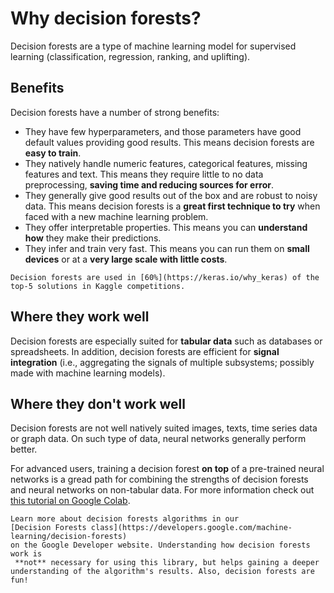 # Why decision forests?

Decision forests are a type of machine learning model for supervised learning
(classification, regression, ranking, and uplifting).

## Benefits

Decision forests have a number of strong benefits:

-   They have few hyperparameters, and those parameters have good default values
    providing good results. This means decision forests are **easy to train**.
-   They natively handle numeric features, categorical features, missing
    features and text. This means they require little to no data preprocessing,
     **saving time and reducing sources for error**.
-   They generally give good results out of the box and are robust to noisy
    data. This means decision forests is a **great first technique to try** when
    faced with a new machine learning problem.
-   They offer interpretable properties. This means you can **understand how**
    they make their predictions.
-   They infer and train very fast. This means you can run them on **small
    devices** or at a **very large scale with little costs**.

``` {note}
Decision forests are used in [60%](https://keras.io/why_keras) of the top-5 solutions in Kaggle competitions.
```

## Where they work well

Decision forests are especially suited for **tabular data** such as databases
or spreadsheets. In addition, decision forests are efficient for
**signal integration** (i.e., aggregating the signals of multiple subsystems;
possibly made with machine learning models).

## Where they don't work well

Decision forests are not well natively suited images, texts, time series data or
graph data. On such type of data, neural networks generally perform better.

For advanced users, training a decision forest **on top** of a pre-trained
neural networks is a gread path for combining the strengths of decision forests
and neural networks on non-tabular data. For more information check out 
[this tutorial on Google Colab](https://www.tensorflow.org/decision_forests/tutorials/intermediate_colab).

``` {note}
Learn more about decision forests algorithms in our
[Decision Forests class](https://developers.google.com/machine-learning/decision-forests)
on the Google Developer website. Understanding how decision forests work is
 **not** necessary for using this library, but helps gaining a deeper
understanding of the algorithm's results. Also, decision forests are fun!
```
